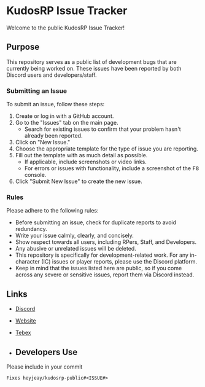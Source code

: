 # KudosRP Issue Tracker

Welcome to the public KudosRP Issue Tracker!

## Purpose

This repository serves as a public list of development bugs that are currently being worked on. These issues have been reported by both Discord users and developers/staff.

### Submitting an Issue

To submit an issue, follow these steps:

1. Create or log in with a GitHub account.
2. Go to the "Issues" tab on the main page.
   - Search for existing issues to confirm that your problem hasn't already been reported.
3. Click on "New Issue."
4. Choose the appropriate template for the type of issue you are reporting.
5. Fill out the template with as much detail as possible.
   - If applicable, include screenshots or video links.
   - For errors or issues with functionality, include a screenshot of the <kbd>F8</kbd> console.
6. Click "Submit New Issue" to create the new issue.

### Rules

Please adhere to the following rules:

* Before submitting an issue, check for duplicate reports to avoid redundancy.
* Write your issue calmly, clearly, and concisely.
* Show respect towards all users, including RPers, Staff, and Developers.
* Any abusive or unrelated issues will be deleted.
* This repository is specifically for development-related work. For any in-character (IC) issues or player reports, please use the Discord platform.
* Keep in mind that the issues listed here are public, so if you come across any severe or sensitive issues, report them via Discord instead.

## Links

* [Discord](https://discord.gg/kudosrp)
* [Website](https://kudosrp.com/)
* [Tebex](https://kudosrp.tebex.io/)

* ## Developers Use
Please include in your commit
```
Fixes heyjeay/kudosrp-public#<ISSUE#>
```
